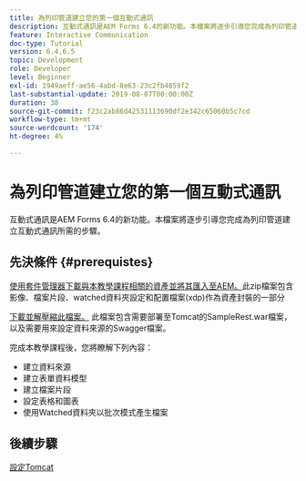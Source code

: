 ```yaml
---
title: 為列印管道建立您的第一個互動式通訊
description: 互動式通訊是AEM Forms 6.4的新功能。本檔案將逐步引導您完成為列印管道建立互動式通訊所需的步驟。
feature: Interactive Communication
doc-type: Tutorial
version: 6.4,6.5
topic: Development
role: Developer
level: Beginner
exl-id: 1949aeff-ae56-4abd-8e63-23c2fb4859f2
last-substantial-update: 2019-08-07T00:00:00Z
duration: 38
source-git-commit: f23c2ab86d42531113690df2e342c65060b5c7cd
workflow-type: tm+mt
source-wordcount: '174'
ht-degree: 4%

---
```


# 為列印管道建立您的第一個互動式通訊

互動式通訊是AEM Forms 6.4的新功能。本檔案將逐步引導您完成為列印管道建立互動式通訊所需的步驟。

## 先決條件 {#prerequistes}

[使用套件管理器下載與本教學課程相關的資產並將其匯入至AEM。](assets/gettingstartedassets.zip)此zip檔案包含影像、檔案片段、watched資料夾設定和配置檔案(xdp)作為資產封裝的一部分

[下載並解壓縮此檔案。](assets/warfileandswaggerfile.zip) 此檔案包含需要部署至Tomcat的SampleRest.war檔案，以及需要用來設定資料來源的Swagger檔案。

完成本教學課程後，您將瞭解下列內容：

* 建立資料來源
* 建立表單資料模型
* 建立檔案片段
* 設定表格和圖表
* 使用Watched資料夾以批次模式產生檔案


## 後續步驟

[設定Tomcat](./set-up-tomcat.md)
